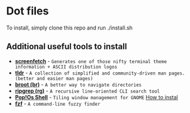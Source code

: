 # Dot files

To install, simply clone this repo and run ./install.sh

## Additional useful tools to install
 * __[screenfetch](https://github.com/KittyKatt/screenFetch)__ - `Generates one of those nifty terminal theme information + ASCII distribution logos`
 * __[tldr](https://tldr.sh/)__ - `A collection of simplified and community-driven man pages. (better and easier man pages)`
 * __[broot (br)](https://github.com/Canop/broot)__ - `A better way to navigate directories`
 * __[ripgrep (rg)](https://github.com/BurntSushi/ripgrep)__ - `A recursive line-oriented CLI search tool`
 * __[Pop!Os Shell](https://github.com/pop-os/shell)__ - `Tiling window management for GNOME` [How to instal](https://www.linuxuprising.com/2020/05/how-to-install-pop-shell-tiling.html)
 * __[fzf](https://github.com/junegunn/fzf)__ - `A command-line fuzzy finder`
 
